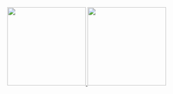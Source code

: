 <div>
<a href="https://github.com/VitorBitencourt-Up">
<img height="180em" src="https://github-readme-stats.vercel.app/api/top-langs/?username=anuraghazra&layout=compact"/>
<img height="180em" src="https://github-readme-stats.vercel.app/api?username=VitorBitencourt-Up&show_icons=true&theme=dracula&include_all_commits=true&count_private=true"/>
</div>
